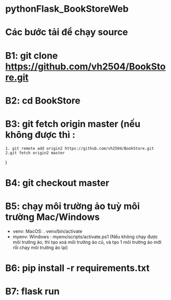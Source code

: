 # pythonFlask_BookStoreWeb

# Các bước tải để chạy source

# B1: git clone https://github.com/vh2504/BookStore.git

# B2: cd BookStore

# B3: git fetch origin master (nếu không được thì :

    1. git remote add origin2 https://github.com/vh2504/BookStore.git
    2.git fetch origin2 master

)

# B4: git checkout master

# B5: chạy môi trường ảo tuỳ môi trường Mac/Windows

- venv: MacOS: . venv/bin/activate
- myenv: Windows : myenv/scripts/activate.ps1
  (Nếu không chạy được môi trường ảo, thì tạo xoá môi trường ảo cũ, và tạo 1 môi trường ảo mới rồi chạy môi trường ảo lại)

# B6: pip install -r requirements.txt

# B7: flask run
